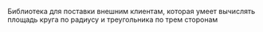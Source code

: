 Библиотека для поставки внешним клиентам, которая умеет вычислять площадь круга по радиусу и треугольника по трем сторонам